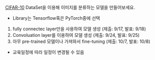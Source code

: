 [CIFAR-10](https://www.cs.toronto.edu/~kriz/cifar.html) DataSet을 이용해 이미지를 분류하는 모델을 만들어보세요.

- Library는 Tensorflow혹은 PyTorch중에 선택

1. fully connectec layer만을 사용하여 모델 생성 (제출: 9/17, 발표: 9/18)
2. Convoluation layer를 이용하여 모델 생성 (제출: 9/24, 발표: 9/25)
3. 아무 pre-trained 모델이나 가져와서 fine-tuning (제출: 10/7, 발표: 10/8)
- 교육일정에 따라 일정이 변경될 수 있음